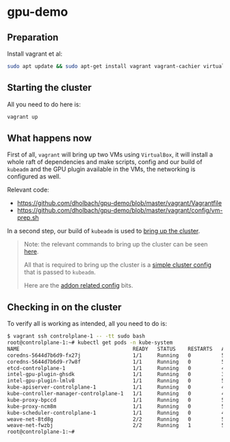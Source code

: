 # gpu-demo

## Preparation

Install vagrant et al:

```sh
sudo apt update && sudo apt-get install vagrant vagrant-cachier virtualbox
```

## Starting the cluster

All you need to do here is:

```sh
vagrant up
```

## What happens now

First of all, `vagrant` will bring up two VMs using `VirtualBox`, it will
install a whole raft of dependencies and make scripts, config and our build
of `kubeadm` and the GPU plugin available in the VMs, the networking is
configured as well.

Relevant code:

- <https://github.com/dholbach/gpu-demo/blob/master/vagrant/Vagrantfile>
- <https://github.com/dholbach/gpu-demo/blob/master/vagrant/config/vm-prep.sh>

In a second step, our build of `kubeadm` is used to [bring up the
cluster](https://github.com/dholbach/gpu-demo/blob/master/vagrant/config/kubeadm-init.sh).

> Note: the relevant commands to bring up the cluster can be seen
> [here](https://github.com/dholbach/gpu-demo/blob/master/vagrant/config/kubeadm-init.sh#L27-L29).
>
> All that is required to bring up the cluster is a [simple cluster
> config](https://github.com/dholbach/gpu-demo/blob/master/vagrant/cluster/config.yaml.template)
> that is passed to `kubeadm`.
>
> Here are the [addon related
> config](https://github.com/dholbach/gpu-demo/blob/master/vagrant/cluster/config.yaml.template#L19-L22)
> bits.

## Checking in on the cluster

To verify all is working as intended, all you need to do is:

```sh
$ vagrant ssh controlplane-1 -- -tt sudo bash
root@controlplane-1:~# kubectl get pods -n kube-system
NAME                                     READY   STATUS    RESTARTS   AGE
coredns-5644d7b6d9-fx27j                 1/1     Running   0          5m35s
coredns-5644d7b6d9-r7w8f                 1/1     Running   0          5m35s
etcd-controlplane-1                      1/1     Running   0          4m46s
intel-gpu-plugin-ghsdk                   1/1     Running   0          3m54s
intel-gpu-plugin-lmlv8                   1/1     Running   0          5m4s
kube-apiserver-controlplane-1            1/1     Running   0          4m44s
kube-controller-manager-controlplane-1   1/1     Running   0          4m43s
kube-proxy-bpccd                         1/1     Running   0          5m14s
kube-proxy-ncm8m                         1/1     Running   0          5m36s
kube-scheduler-controlplane-1            1/1     Running   0          4m33s
weave-net-8td8g                          2/2     Running   0          5m36s
weave-net-fwzbj                          2/2     Running   1          5m14s
root@controlplane-1:~#
```
